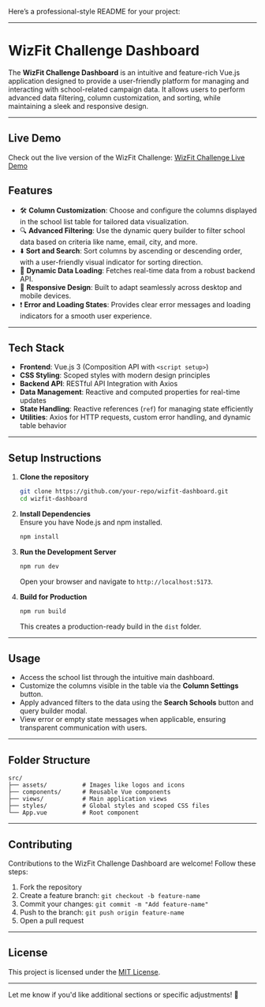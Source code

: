 Here’s a professional-style README for your project:

---

# **WizFit Challenge Dashboard**

The **WizFit Challenge Dashboard** is an intuitive and feature-rich Vue.js application designed to provide a user-friendly platform for managing and interacting with school-related campaign data. It allows users to perform advanced data filtering, column customization, and sorting, while maintaining a sleek and responsive design.

---
## Live Demo
Check out the live version of the WizFit Challenge: [WizFit Challenge Live Demo]([https://js-calculator-silk.vercel.app/](https://wiz-fit-challenge.vercel.app/))

## **Features**

- 🛠️ **Column Customization**: Choose and configure the columns displayed in the school list table for tailored data visualization.
- 🔍 **Advanced Filtering**: Use the dynamic query builder to filter school data based on criteria like name, email, city, and more.
- ⬇️ **Sort and Search**: Sort columns by ascending or descending order, with a user-friendly visual indicator for sorting direction.
- 🚀 **Dynamic Data Loading**: Fetches real-time data from a robust backend API.
- 📱 **Responsive Design**: Built to adapt seamlessly across desktop and mobile devices.
- ❗ **Error and Loading States**: Provides clear error messages and loading indicators for a smooth user experience.

---

## **Tech Stack**

- **Frontend**: Vue.js 3 (Composition API with `<script setup>`)
- **CSS Styling**: Scoped styles with modern design principles
- **Backend API**: RESTful API Integration with Axios
- **Data Management**: Reactive and computed properties for real-time updates
- **State Handling**: Reactive references (`ref`) for managing state efficiently
- **Utilities**: Axios for HTTP requests, custom error handling, and dynamic table behavior

---

## **Setup Instructions**

1. **Clone the repository**  
   ```bash
   git clone https://github.com/your-repo/wizfit-dashboard.git
   cd wizfit-dashboard
   ```

2. **Install Dependencies**  
   Ensure you have Node.js and npm installed.  
   ```bash
   npm install
   ```

3. **Run the Development Server**  
   ```bash
   npm run dev
   ```
   Open your browser and navigate to `http://localhost:5173`.

4. **Build for Production**  
   ```bash
   npm run build
   ```
   This creates a production-ready build in the `dist` folder.

---

## **Usage**

- Access the school list through the intuitive main dashboard.  
- Customize the columns visible in the table via the **Column Settings** button.  
- Apply advanced filters to the data using the **Search Schools** button and query builder modal.  
- View error or empty state messages when applicable, ensuring transparent communication with users.

---

## **Folder Structure**

```
src/
├── assets/          # Images like logos and icons
├── components/      # Reusable Vue components
├── views/           # Main application views
├── styles/          # Global styles and scoped CSS files
└── App.vue          # Root component
```

---

## **Contributing**

Contributions to the WizFit Challenge Dashboard are welcome! Follow these steps:  

1. Fork the repository  
2. Create a feature branch: `git checkout -b feature-name`  
3. Commit your changes: `git commit -m "Add feature-name"`  
4. Push to the branch: `git push origin feature-name`  
5. Open a pull request  

---

## **License**

This project is licensed under the [MIT License](LICENSE).

---

Let me know if you'd like additional sections or specific adjustments! 🚀
